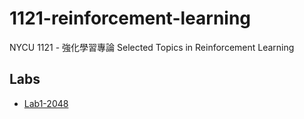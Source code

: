 # 1121-reinforcement-learning

NYCU 1121 - 強化學習專論 Selected Topics in Reinforcement Learning

## Labs

* [Lab1-2048](https://github.com/AndyChiangSH/1121-reinforcement-learning/tree/main/Labs/Lab1-2048)

